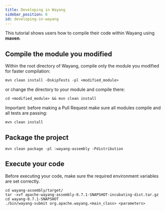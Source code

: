 ```yaml
---
title: Developing in Wayang
sidebar_position: 6
id: developing-in-wayang
---
```

<!--
  Licensed to the Apache Software Foundation (ASF) under one or more
  contributor license agreements.  See the NOTICE file distributed with
  this work for additional information regarding copyright ownership.
  The ASF licenses this file to You under the Apache License, Version 2.0
  (the "License"); you may not use this file except in compliance with
  the License.  You may obtain a copy of the License at

      http://www.apache.org/licenses/LICENSE-2.0

  Unless required by applicable law or agreed to in writing, software
  distributed under the License is distributed on an "AS IS" BASIS,
  WITHOUT WARRANTIES OR CONDITIONS OF ANY KIND, either express or implied.
  See the License for the specific language governing permissions and
  limitations under the License.

-->
This tutorial shows users how to compile their code within Wayang using **maven**.

## Compile the module you modified
Within the root directory of Wayang, compile only the module you modified for faster compilation:
```shell
mvn clean install -DskipTests -pl <modified_module>
```
or change the directory to your module and compile there:
```shell
cd <modified_module> && mvn clean install
```

Important: before making a Pull Request make sure all modules compile and all tests are passing:

```shell
mvn clean install
```
## Package the project
```shell
mvn clean package -pl :wayang-assembly -Pdistribution
```

## Execute your code
Before executing your code, make sure the required environment variables are set correctly.
```shell
cd wayang-assembly/target/
tar -xvf apache-wayang-assembly-0.7.1-SNAPSHOT-incubating-dist.tar.gz
cd wayang-0.7.1-SNAPSHOT
./bin/wayang-submit org.apache.wayang.<main_class> <parameters>
```

